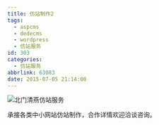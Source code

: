 ```yaml
---
title: 仿站制作2
tags:
  - aspcms
  - dedecms
  - wordpress
  - 仿站服务
id: 303
categories:
  - 仿站服务
abbrlink: 63083
date: 2015-07-05 21:14:00
---
```


![北门清燕仿站服务](http://ww3.sinaimg.cn/large/4eed32f2jw1ets71oop5qj206o08wq3x.jpg "北门清燕仿站服务") 

承接各类中小网站仿站制作，合作详情欢迎洽谈咨询。